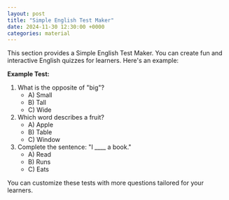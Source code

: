 ```yaml
---
layout: post
title: "Simple English Test Maker"
date: 2024-11-30 12:30:00 +0000
categories: material
---
```

This section provides a Simple English Test Maker. You can create fun and interactive English quizzes for learners. Here's an example:

**Example Test:**
1. What is the opposite of "big"?
    - A) Small
    - B) Tall
    - C) Wide
2. Which word describes a fruit?
    - A) Apple
    - B) Table
    - C) Window
3. Complete the sentence: "I ____ a book."
    - A) Read
    - B) Runs
    - C) Eats

You can customize these tests with more questions tailored for your learners.
